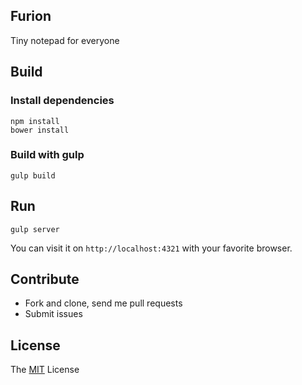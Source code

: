 Furion
---

Tiny notepad for everyone

## Build

### Install dependencies

```
npm install
bower install
```

### Build with gulp

```
gulp build
```

## Run

```
gulp server
```

You can visit it on `http://localhost:4321` with your favorite browser.

## Contribute

- Fork and clone, send me pull requests
- Submit issues

## License

The [MIT](LICENSE) License

